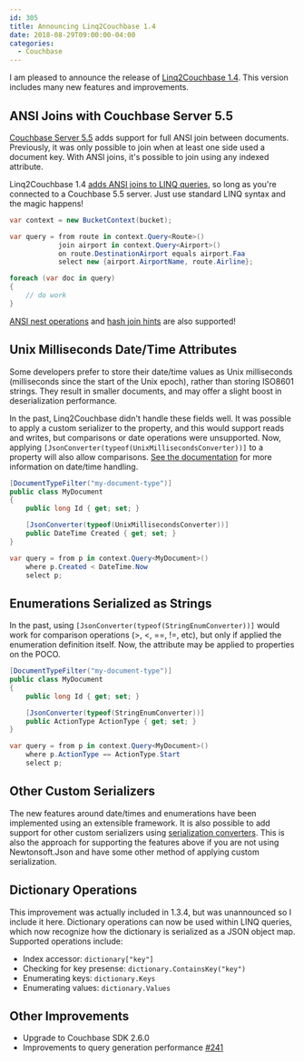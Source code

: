 ```yaml
---
id: 305
title: Announcing Linq2Couchbase 1.4
date: 2018-08-29T09:00:00-04:00
categories:
  - Couchbase
---
```

I am pleased to announce the release of [Linq2Couchbase 1.4](https://www.nuget.org/packages/Linq2Couchbase/1.4.0). This version includes many new features and improvements.

## ANSI Joins with Couchbase Server 5.5

[Couchbase Server 5.5](https://blog.couchbase.com/announcing-couchbase-server-5-5/) adds support for full ANSI join between documents. Previously, it was only possible to join when at least one side used a document key. With ANSI joins, it's possible to join using any indexed attribute.

Linq2Couchbase 1.4 [adds ANSI joins to LINQ queries](https://github.com/couchbaselabs/Linq2Couchbase/blob/master/docs/joins.md#ansi-joins), so long as you're connected to a Couchbase 5.5 server. Just use standard LINQ syntax and the magic happens!

```cs
var context = new BucketContext(bucket);

var query = from route in context.Query<Route>()
            join airport in context.Query<Airport>()
            on route.DestinationAirport equals airport.Faa
            select new {airport.AirportName, route.Airline};

foreach (var doc in query)
{
    // do work
}
```

[ANSI nest operations](https://github.com/couchbaselabs/Linq2Couchbase/blob/master/docs/nest.md#ansi-nests) and [hash join hints](https://github.com/couchbaselabs/Linq2Couchbase/blob/master/docs/query-hints.md#hash-joins) are also supported!

## Unix Milliseconds Date/Time Attributes

Some developers prefer to store their date/time values as Unix milliseconds (milliseconds since the start of the Unix epoch), rather than storing ISO8601 strings. They result in smaller documents, and may offer a slight boost in deserialization performance.

In the past, Linq2Couchbase didn't handle these fields well. It was possible to apply a custom serializer to the property, and this would support reads and writes, but comparisons or date operations were unsupported. Now, applying `[JsonConverter(typeof(UnixMillisecondsConverter))]` to a property will also allow comparisons. [See the documentation](https://github.com/couchbaselabs/Linq2Couchbase/blob/master/docs/date-handling.md) for more information on date/time handling.

```cs
[DocumentTypeFilter("my-document-type")]
public class MyDocument
{
    public long Id { get; set; }

    [JsonConverter(typeof(UnixMillisecondsConverter))]
    public DateTime Created { get; set; }
}

var query = from p in context.Query<MyDocument>()
    where p.Created < DateTime.Now
    select p;
```

## Enumerations Serialized as Strings

In the past, using `[JsonConverter(typeof(StringEnumConverter))]` would work for comparison operations (>, <, ==, !=, etc), but only if applied the enumeration definition itself. Now, the attribute may be applied to properties on the POCO.

```cs
[DocumentTypeFilter("my-document-type")]
public class MyDocument
{
    public long Id { get; set; }

    [JsonConverter(typeof(StringEnumConverter))]
    public ActionType ActionType { get; set; }
}

var query = from p in context.Query<MyDocument>()
    where p.ActionType == ActionType.Start
    select p;
```

## Other Custom Serializers

The new features around date/times and enumerations have been implemented using an extensible framework. It is also possible to add support for other custom serializers using [serialization converters](https://github.com/couchbaselabs/Linq2Couchbase/blob/master/docs/serialization-converters.md). This is also the approach for supporting the features above if you are not using Newtonsoft.Json and have some other method of applying custom serialization.

## Dictionary Operations

This improvement was actually included in 1.3.4, but was unannounced so I include it here. Dictionary operations can now be used within LINQ queries, which now recognize how the dictionary is serialized as a JSON object map. Supported operations include:

- Index accessor: `dictionary["key"]`
- Checking for key presense: `dictionary.ContainsKey("key")`
- Enumerating keys: `dictionary.Keys`
- Enumerating values: `dictionary.Values`

## Other Improvements

- Upgrade to Couchbase SDK 2.6.0
- Improvements to query generation performance [#241](https://github.com/couchbaselabs/Linq2Couchbase/pull/241)
